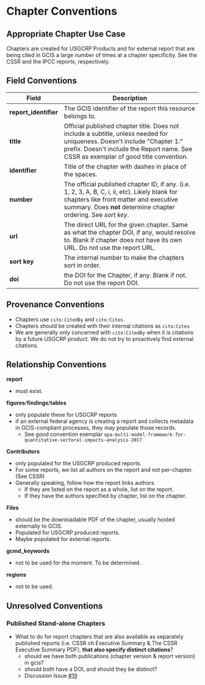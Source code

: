 # Chapter Conventions

## Appropriate Chapter Use Case

Chapters are created for USGCRP Products and for external report that are being cited in GCIS a large number of times at a chapter specificity. See the CSSR and the IPCC reports, respectively.

## Field Conventions

| Field | Description |
|-------|------------- | 
|**report_identifier**|The GCIS identifier of the report this resource belongs to. | 
|**title**| Official published chapter title. Does not include a subtitle, unless needed for uniqueness. Doesn't include "Chapter 1:" prefix. Doesn't include the Report name. See CSSR as exemplar of good title convention.|  
|**identifier**|Title of the chapter with dashes in place of the spaces.|
|**number**| The official published chapter ID, if any. (i.e. 1, 2, 3, A, B, C, i, ii, etc). Likely blank for chapters like front matter and executive summary.  Does **not** determine chapter ordering. See *sort key*.|
|**url**|The direct URL for the given chapter.  Same as what the chapter DOI, if any, would resolve to. Blank if chapter does not have its own URL. Do not use the report URL. | 
|**sort key**| The internal number to make the chapters sort in order.|
|**doi**| the DOI for the Chapter, if any. Blank if not. Do not use the report DOI. | 

## Provenance Conventions

- Chapters use `cito:CitedBy` and `cito:Cites`.  
- Chapters should be created with their internal citations as `cito:Cites`  
- We are generally only concerned with `cito:CitedBy` when it is citations by a future USGCRP product. We do not try to proactively find external citations.  

## Relationship Conventions

**report**
   - must exist.

**figures**/**findings**/**tables**

   - only populate these for USGCRP reports
   - if an external federal agency is creating a report and collects metadata in GCIS-compliant processes, they may populate those records.
     - See good convention exemplar `epa-multi-model-framework-for-quantitative-sectoral-impacts-analysis-2017`

**Contributors**

 - only populated for the USGCRP produced reports.
 - For some reports, we list all authors on the report and not per-chapter. (See CSSR) 
 - Generally speaking, follow how the report links authors. 
   - If they are listed on the report as a whole, list on the report. 
   - If they have the authors specified by chapter, list on the chapter.

**Files**

   - should be the downloadable PDF of the chapter, usually hosted externally to GCIS. 
   - Populated for USGCRP produced reports. 
   - Maybe populated for external reports.


**gcmd_keywords**
 - not to be used for the moment. To be determined.
 
**regions**
 - not to be used.

## Unresolved Conventions

### Published Stand-alone Chapters
   
   - What to do for report chapters that are also available as separately published reports (i.e. CSSR ch Executive Summary & The CSSR Executive Summary PDF), **that also specify distinct citations**?
       - should we have both publications (chapter version & report version) in gcis?
       - should both have a DOI, and should they be distinct?
       - Discussion Issue [#19](https://github.com/USGCRP/gcis-conventions/issues/19)
